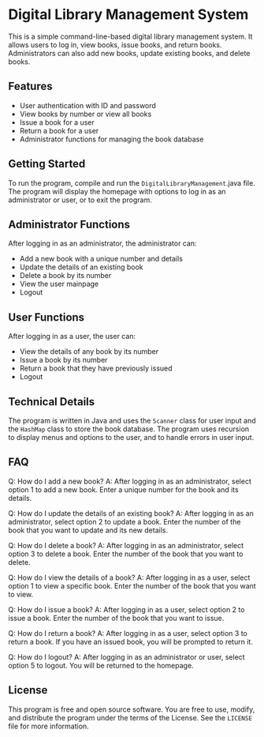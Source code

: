 # Digital Library Management System

This is a simple command-line-based digital library management system. It allows users to log in, view books, issue books, and return books. Administrators can also add new books, update existing books, and delete books.

## Features

- User authentication with ID and password
- View books by number or view all books
- Issue a book for a user
- Return a book for a user
- Administrator functions for managing the book database

## Getting Started

To run the program, compile and run the `DigitalLibraryManagement`.java file. The program will display the homepage with options to log in as an administrator or user, or to exit the program.

## Administrator Functions

After logging in as an administrator, the administrator can:

- Add a new book with a unique number and details
- Update the details of an existing book
- Delete a book by its number
- View the user mainpage
- Logout

## User Functions

After logging in as a user, the user can:

- View the details of any book by its number
- Issue a book by its number
- Return a book that they have previously issued
- Logout

## Technical Details

The program is written in Java and uses the `Scanner` class for user input and the `HashMap` class to store the book database. The program uses recursion to display menus and options to the user, and to handle errors in user input.

## FAQ

Q: How do I add a new book? A: After logging in as an administrator, select option 1 to add a new book. Enter a unique number for the book and its details.

Q: How do I update the details of an existing book? A: After logging in as an administrator, select option 2 to update a book. Enter the number of the book that you want to update and its new details.

Q: How do I delete a book? A: After logging in as an administrator, select option 3 to delete a book. Enter the number of the book that you want to delete.

Q: How do I view the details of a book? A: After logging in as a user, select option 1 to view a specific book. Enter the number of the book that you want to view.

Q: How do I issue a book? A: After logging in as a user, select option 2 to issue a book. Enter the number of the book that you want to issue.

Q: How do I return a book? A: After logging in as a user, select option 3 to return a book. If you have an issued book, you will be prompted to return it.

Q: How do I logout? A: After logging in as an administrator or user, select option 5 to logout. You will be returned to the homepage.

## License

This program is free and open source software. You are free to use, modify, and distribute the program under the terms of the License. See the `LICENSE` file for more information.
